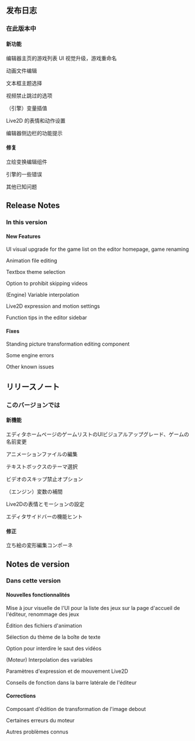 ## 发布日志

### 在此版本中

#### 新功能

编辑器主页的游戏列表 UI 视觉升级，游戏重命名

动画文件编辑

文本框主题选择

视频禁止跳过的选项

（引擎）变量插值

Live2D 的表情和动作设置

编辑器侧边栏的功能提示

#### 修复

立绘变换编辑组件

引擎的一些错误

其他已知问题

<!-- English Translation -->
## Release Notes

### In this version

#### New Features

UI visual upgrade for the game list on the editor homepage, game renaming

Animation file editing

Textbox theme selection

Option to prohibit skipping videos

(Engine) Variable interpolation

Live2D expression and motion settings

Function tips in the editor sidebar

#### Fixes

Standing picture transformation editing component

Some engine errors

Other known issues


<!-- Japanese Translation -->
## リリースノート

### このバージョンでは

#### 新機能

エディタホームページのゲームリストのUIビジュアルアップグレード、ゲームの名前変更

アニメーションファイルの編集

テキストボックスのテーマ選択

ビデオのスキップ禁止オプション

（エンジン）変数の補間

Live2Dの表情とモーションの設定

エディタサイドバーの機能ヒント

#### 修正

立ち絵の変形編集コンポーネ


<!-- French Translation -->
## Notes de version

### Dans cette version

#### Nouvelles fonctionnalités

Mise à jour visuelle de l'UI pour la liste des jeux sur la page d'accueil de l'éditeur, renommage des jeux

Édition des fichiers d'animation

Sélection du thème de la boîte de texte

Option pour interdire le saut des vidéos

(Moteur) Interpolation des variables

Paramètres d'expression et de mouvement Live2D

Conseils de fonction dans la barre latérale de l'éditeur

#### Corrections

Composant d'édition de transformation de l'image debout

Certaines erreurs du moteur

Autres problèmes connus
